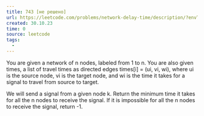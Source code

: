 ```yaml
---
title: 743 [не решено]
url: https://leetcode.com/problems/network-delay-time/description/?envType=list&envId=53js48ke
created: 30.10.23
time: 0
source: leetcode
tags:
  -
---
```


You are given a network of n nodes, labeled from 1 to n. You are also given times, a list of travel times as directed edges times[i] = (ui, vi, wi), where ui is the source node, vi is the target node, and wi is the time it takes for a signal to travel from source to target.

We will send a signal from a given node k. Return the minimum time it takes for all the n nodes to receive the signal. If it is impossible for all the n nodes to receive the signal, return -1.
